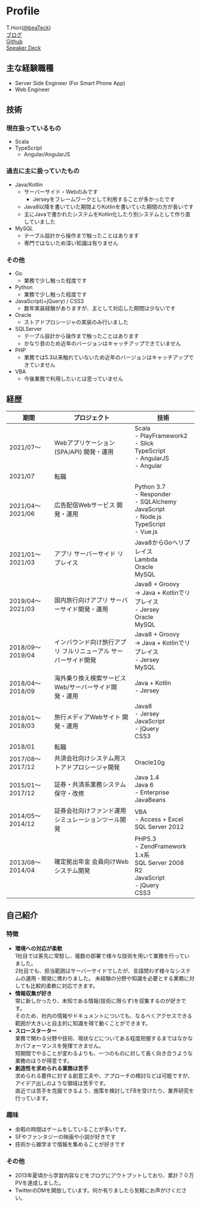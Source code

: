 # Profile
T.Hori([@beaTeck](https://twitter.com/beaTeck))  
[ブログ](https://blog.beatdjam.com/)  
[Github](https://github.com/beatdjam)  
[Speaker Deck](https://speakerdeck.com/beatdjam)  

## 主な経験職種
* Server Side Engineer (For Smart Phone App)
* Web Engineer

## 技術
### 現在扱っているもの
* Scala
* TypeScript
   * Angular/AngularJS 

### 過去に主に扱っていたもの
* Java/Kotlin
   * サーバーサイド・Webのみです
      * Jerseyをフレームワークとして利用することが多かったです
   * Java8以降を書いていた期間よりKotlinを書いていた期間の方が長いです
   * 主にJavaで書かれたシステムをKotlin化したり別システムとして作り直していました
* MySQL
   * テーブル設計から操作まで触ったことはあります
   * 専門ではないため深い知識は有りません

### その他
* Go
   * 業務で少し触った程度です
* Python
   * 業務で少し触った程度です
* JavaScript(+jQuery) / CSS3
   * 数年実装経験がありますが、主として対応した期間は少ないです
* Oracle
   * ストアドプロシージャの実装のみ行いました
* SQLServer
   * テーブル設計から操作まで触ったことはあります
   * かなり昔のため近年のバージョンはキャッチアップできていません
* PHP
   * 業務では5.3以来触れていないため近年のバージョンはキャッチアップできていません
* VBA
   * 今後業務で利用したいとは思っていません

## 経歴
| 期間             | プロジェクト                                                   | 技術                                                                                                   | 
| ---------------- | -------------------------------------------------------------- | ------------------------------------------------------------------------------------------------------ | 
| 2021/07〜        | Webアプリケーション(SPA/API) 開発・運用                        | Scala<br>- PlayFramework2<br>- Slick<br>TypeScript<br>- AngularJS<br>- Angular                     | 
| 2021/07          | 転職                                                           |                                                                                                        | 
| 2021/04〜2021/06 | 広告配信Webサービス 開発・運用                                 | Python 3.7<br>- Responder<br>- SQLAlchemy<br>JavaScript<br>- Node.js<br>TypeScript<br>- Vue.js | 
| 2021/01〜2021/03 | アプリ サーバーサイド リプレイス                               | Java8からGoへリプレイス<br>Lambda<br>Oracle<br>MySQL                                       | 
| 2019/04〜2021/03 | 国内旅行向けアプリ サーバーサイド開発・運用                    | Java8 + Groovy <br>→ Java + Kotlinでリプレイス<br>- Jersey<br>Oracle<br>MySQL                     | 
| 2018/09〜2019/04 | インバウンド向け旅行アプリ フルリニューアル サーバーサイド開発 | Java8 + Groovy <br>→ Java + Kotlinでリプレイス<br>- Jersey<br>MySQL                               | 
| 2018/04〜2018/09 | 海外乗り換え検索サービス Web/サーバーサイド開発・運用          | Java + Kotlin<br>- Jersey                                                                              | 
| 2018/01〜2018/03 | 旅行メディアWebサイト 開発・運用                               | Java8<br>- Jersey<br>JavaScript<br>- jQuery<br>CSS3                                            | 
| 2018/01          | 転職                                                           |                                                                                                        | 
| 2017/08〜2017/12 | 共済会社向けシステム用ストアドプロシージャ開発                 | Oracle10g                                                                                              | 
| 2015/01〜2017/12 | 証券・共済系業務システム保守・改修                             | Java 1.4<br>Java 6<br>- Enterprise JavaBeans                                                           | 
| 2014/05〜2014/12 | 証券会社向けファンド運用シミュレーションツール開発             | VBA<br>- Access + Excel <br>SQL Server 2012                                                        | 
| 2013/08〜2014/04 | 確定拠出年金 会員向けWebシステム開発                           | PHP5.3<br>- ZendFramework 1.x系<br>SQL Server 2008 R2<br>JavaScript<br>- jQuery<br>CSS3    |

## 自己紹介
### 特徴
* **環境への対応が柔軟**  
1社目では客先に常駐し、複数の部署で様々な技術を用いて業務を行っていました。  
2社目でも、担当範囲はサーバーサイドでしたが、言語問わず様々なシステムの運用・開発に携わりました。
未経験の分野や知識を必要とする業務に対しても比較的柔軟に対応できます。
* **情報収集が好き**  
常に新しかったり、未知である情報(技術に限らず)を収集するのが好きです。  
そのため、社内の情報やドキュメントについても、なるべくアクセスできる範囲が大きいと自主的に知識を得て動くことができます。
* **スロースターター**  
業務で関わる分野や技術、現状などについてある程度把握するまではなかなかパフォーマンスを発揮できません。  
短期間でやることが変わるよりも、一つのものに対して長く向き合うような業務のほうが得意です。
* **創造性を求められる業務は苦手**  
求められる要件に対する創意工夫や、アプローチの検討などは可能ですが、アイデア出しのような領域は苦手です。  
直近では苦手を克服できるよう、施策を検討してFBを受けたり、業界研究を行っています。

### 趣味
* 余暇の時間はゲームをしていることが多いです。
* SFやファンタジーの映画や小説が好きです
* 技術から雑学まで情報を集めることが好きです

### その他
* 2013年夏頃から学習内容などをブログにアウトプットしており、累計７０万PVを達成しました。  
* TwitterのDMを開放しています。何か有りましたら気軽にお声がけください。
